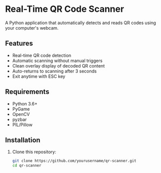 # Real-Time QR Code Scanner

A Python application that automatically detects and reads QR codes using your computer's webcam.

## Features

- Real-time QR code detection
- Automatic scanning without manual triggers
- Clean overlay display of decoded QR content
- Auto-returns to scanning after 3 seconds
- Exit anytime with ESC key

## Requirements

- Python 3.6+
- PyGame
- OpenCV
- pyzbar
- PIL/Pillow

## Installation

1. Clone this repository:
   ```bash
   git clone https://github.com/yourusername/qr-scanner.git
   cd qr-scanner
